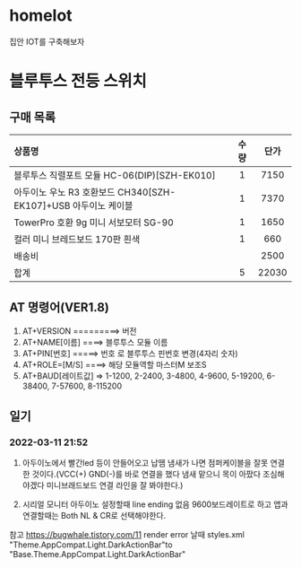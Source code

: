 # homeIot
집안 IOT를 구축해보자

# 블루투스 전등 스위치
## 구매 목록
|상품명|수량|단가|
|:---|:---:|:---:|
|블루투스 직렬포트 모듈 HC-06(DIP)\[SZH-EK010\]|1|7150|
|아두이노 우노 R3 호환보드 CH340\[SZH-EK107\]+USB 아두이노 케이블|1|7370|
|TowerPro 호환 9g 미니 서보모터 SG-90|1|1650|
|컬러 미니 브레드보드 170판 흰색|1|660|
|배송비||2500|
|합계|5|22030|


## AT 명령어(VER1.8)
1. AT+VERSION =========> 버전
2. AT+NAME\[이름\] ====> 블루투스 모듈 이름 
3. AT+PIN\[번호\] =====> 번호 로 블루투스 핀번호 변경(4자리 숫자)
4. AT+ROLE=\[M/S\] ====> 해당 모듈역할 마스터M 보조S 
5. AT+BAUD\[레이트값\] => 1-1200, 2-2400, 3-4800, 4-9600, 5-19200, 6-38400, 7-57600, 8-115200

## 일기
### 2022-03-11 21:52
1. 아두이노에서 빨간led 등이 안들어오고 납뗌 냄새가 나면 점퍼케이블을 잘못 연결한 것이다.(VCC(+) GND(-)를 바로 연결을 했다 냄새 맡으니 목이 아팠다 조심해야겠다 미니브래드보드 연결 라인을 잘 봐야한다.)

2. 시리얼 모니터 아두이노 설정할때 line ending 없음 9600보드레이트로 하고 앱과 연결할때는 Both NL & CR로 선택해야한다.

참고 https://bugwhale.tistory.com/11
render error 날때 styles.xml "Theme.AppCompat.Light.DarkActionBar"to "Base.Theme.AppCompat.Light.DarkActionBar"